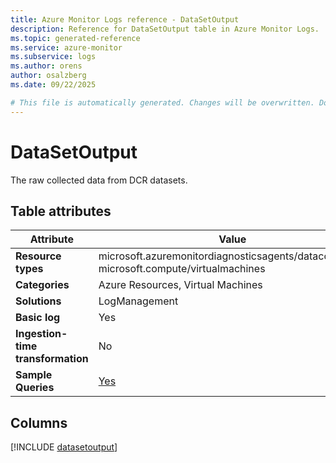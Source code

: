 ```yaml
---
title: Azure Monitor Logs reference - DataSetOutput
description: Reference for DataSetOutput table in Azure Monitor Logs.
ms.topic: generated-reference
ms.service: azure-monitor
ms.subservice: logs
ms.author: orens
author: osalzberg
ms.date: 09/22/2025

# This file is automatically generated. Changes will be overwritten. Do not change this file directly.
---
```


# DataSetOutput

The raw collected data from DCR datasets.


## Table attributes

|Attribute|Value|
|---|---|
|**Resource types**|microsoft.azuremonitordiagnosticsagents/datacollection,<br>microsoft.compute/virtualmachines|
|**Categories**|Azure Resources, Virtual Machines|
|**Solutions**| LogManagement|
|**Basic log**|Yes|
|**Ingestion-time transformation**|No|
|**Sample Queries**|[Yes](/azure/azure-monitor/reference/queries/datasetoutput)|



## Columns
  
[!INCLUDE [datasetoutput](~/reusable-content/ce-skilling/azure/includes/azure-monitor/reference/tables/datasetoutput-include.md)]
